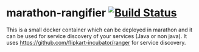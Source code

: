 # marathon-rangifier  [![Build Status](https://travis-ci.org/vivekkothari/marathon-rangifier.svg?branch=master)](https://travis-ci.org/vivekkothari/marathon-rangifier)
This is a small docker container which can be deployed in marathon and it can be used for service discovery of your services (Java or non java). It uses https://github.com/flipkart-incubator/ranger for service discovery.
